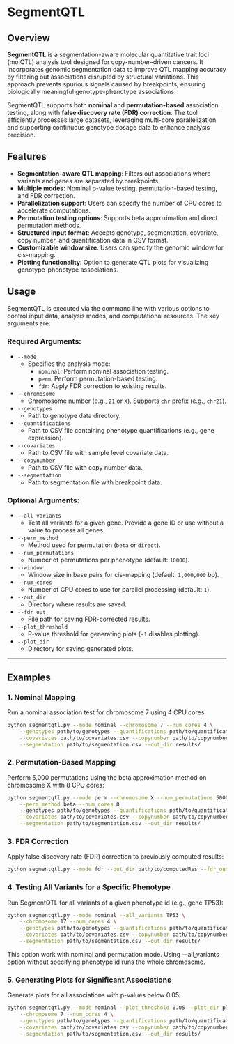 # SegmentQTL

## Overview

**SegmentQTL** is a segmentation-aware molecular quantitative trait loci (molQTL) analysis tool designed for copy-number–driven cancers. It incorporates genomic segmentation data to improve QTL mapping accuracy by filtering out associations disrupted by structural variations. This approach prevents spurious signals caused by breakpoints, ensuring biologically meaningful genotype-phenotype associations.

SegmentQTL supports both **nominal** and **permutation-based** association testing, along with **false discovery rate (FDR) correction**. The tool efficiently processes large datasets, leveraging multi-core parallelization and supporting continuous genotype dosage data to enhance analysis precision.

## Features

- **Segmentation-aware QTL mapping**: Filters out associations where variants and genes are separated by breakpoints.
- **Multiple modes**: Nominal p-value testing, permutation-based testing, and FDR correction.
- **Parallelization support**: Users can specify the number of CPU cores to accelerate computations.
- **Permutation testing options**: Supports beta approximation and direct permutation methods.
- **Structured input format**: Accepts genotype, segmentation, covariate, copy number, and quantification data in CSV format.
- **Customizable window size**: Users can specify the genomic window for cis-mapping.
- **Plotting functionality**: Option to generate QTL plots for visualizing genotype-phenotype associations.

## Usage

SegmentQTL is executed via the command line with various options to control input data, analysis modes, and computational resources. The key arguments are:

### Required Arguments:
- `--mode`  
  - Specifies the analysis mode:  
    - `nominal`: Perform nominal association testing.  
    - `perm`: Perform permutation-based testing.  
    - `fdr`: Apply FDR correction to existing results.  
- `--chromosome`  
  - Chromosome number (e.g., `21` or `X`). Supports `chr` prefix (e.g., `chr21`).
- `--genotypes`  
  - Path to genotype data directory.
- `--quantifications`  
  - Path to CSV file containing phenotype quantifications (e.g., gene expression).
- `--covariates`  
  - Path to CSV file with sample level covariate data.
- `--copynumber`  
  - Path to CSV file with copy number data.
- `--segmentation`  
  - Path to segmentation file with breakpoint data.

### Optional Arguments:
- `--all_variants`  
  - Test all variants for a given gene. Provide a gene ID or use without a value to process all genes.
- `--perm_method`  
  - Method used for permutation (`beta` or `direct`).
- `--num_permutations`  
  - Number of permutations per phenotype (default: `10000`).
- `--window`  
  - Window size in base pairs for cis-mapping (default: `1,000,000` bp).
- `--num_cores`  
  - Number of CPU cores to use for parallel processing (default: `1`).
- `--out_dir`  
  - Directory where results are saved.
- `--fdr_out`  
  - File path for saving FDR-corrected results.
- `--plot_threshold`  
  - P-value threshold for generating plots (`-1` disables plotting).
- `--plot_dir`  
  - Directory for saving generated plots.

---

## Examples

### 1. Nominal Mapping
Run a nominal association test for chromosome 7 using 4 CPU cores:

```bash
python segmentqtl.py --mode nominal --chromosome 7 --num_cores 4 \
    --genotypes path/to/genotypes --quantifications path/to/quantifications.csv \
    --covariates path/to/covariates.csv --copynumber path/to/copynumber.csv \
    --segmentation path/to/segmentation.csv --out_dir results/
```

### 2. Permutation-Based Mapping
Perform 5,000 permutations using the beta approximation method on chromosome X with 8 CPU cores:

```bash
python segmentqtl.py --mode perm --chromosome X --num_permutations 5000 \
    --perm_method beta --num_cores 8
    --genotypes path/to/genotypes --quantifications path/to/quantifications.csv \
    --covariates path/to/covariates.csv --copynumber path/to/copynumber.csv \
    --segmentation path/to/segmentation.csv --out_dir results/
```

### 3. FDR Correction

Apply false discovery rate (FDR) correction to previously computed results:

```bash
python segmentqtl.py --mode fdr --out_dir path/to/computedRes --fdr_out corrected_results.csv
```

### 4. Testing All Variants for a Specific Phenotype

Run SegmentQTL for all variants of a given phenotype id (e.g., gene TP53):

```bash
python segmentqtl.py --mode nominal --all_variants TP53 \
    --chromosome 17 --num_cores 4 \
    --genotypes path/to/genotypes --quantifications path/to/quantifications.csv \
    --covariates path/to/covariates.csv --copynumber path/to/copynumber.csv \
    --segmentation path/to/segmentation.csv --out_dir results/
```
This option work with nominal and permutation mode. Using --all_variants option without specifying phenotype id runs the whole chromosome.

### 5. Generating Plots for Significant Associations

Generate plots for all associations with p-values below 0.05:

```bash
python segmentqtl.py --mode nominal --plot_threshold 0.05 --plot_dir plots/ \
    --chromosome 7 --num_cores 4 \
    --genotypes path/to/genotypes --quantifications path/to/quantifications.csv \
    --covariates path/to/covariates.csv --copynumber path/to/copynumber.csv \
    --segmentation path/to/segmentation.csv --out_dir results/
```



